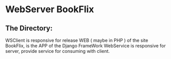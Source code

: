 WebServer BookFlix
=====================

The Directory:
--------------------

 WSClient is responsive for release WEB ( maybe in PHP ) of the site BookFlix, is the APP of the Django FrameWork
 WebService is responsive for server, provide service for consuming with client.

